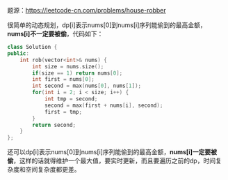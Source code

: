 题源：https://leetcode-cn.com/problems/house-robber

很简单的动态规划，dp[i]表示nums[0]到nums[i]序列能偷到的最高金额，**nums[i]不一定要被偷**，代码如下：

```c++
class Solution {
public:
    int rob(vector<int>& nums) {
        int size = nums.size();
        if(size == 1) return nums[0];
        int first = nums[0];
        int second = max(nums[0], nums[1]);
        for(int i = 2; i < size; i++) {
            int tmp = second;
            second = max(first + nums[i], second);
            first = tmp;
        }
        return second;
    }
};
```

还可以dp[i]表示nums[0]到nums[i]序列能偷到的最高金额，**nums[i]一定要被偷**，这样的话就得维护一个最大值，要实时更新，而且要遍历之前的dp，时间复杂度和空间复杂度都更差。